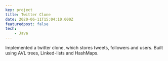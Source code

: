 ```yaml
---
key: project
title: Twitter Clone 
date: 2020-06-11T15:04:10.000Z
featuredpost: false
tech:
    - Java
---
```


Implemented a twitter clone, which stores tweets, followers and users. Built using AVL trees, Linked-lists and HashMaps.

